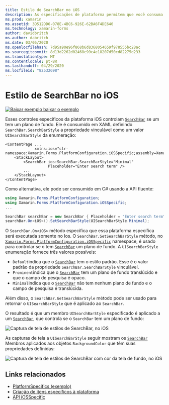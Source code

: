 ```yaml
---
title: Estilo de SearchBar no iOS
description: As especificações de plataforma permitem que você consuma a funcionalidade que só está disponível em uma plataforma específica, sem implementar renderizadores ou efeitos personalizados. Este artigo explica como consumir a plataforma do iOS específica que controla se um SearchBar tem um plano de fundo.
ms.prod: xamarin
ms.assetid: 3D512DD6-078E-4BC6-926E-62BA6F4DE640
ms.technology: xamarin-forms
author: davidbritch
ms.author: dabritch
ms.date: 03/05/2020
ms.openlocfilehash: 7d95a90e96f868b6d8368054659f978555bc28ac
ms.sourcegitcommit: 8d13d2262d02468c99c4e18207d50cd82275d233
ms.translationtype: MT
ms.contentlocale: pt-BR
ms.lasthandoff: 04/29/2020
ms.locfileid: "82532698"
---
```

# <a name="searchbar-style-on-ios"></a>Estilo de SearchBar no iOS

[![Baixar exemplo](~/media/shared/download.png) baixar o exemplo](https://docs.microsoft.com/samples/xamarin/xamarin-forms-samples/userinterface-platformspecifics)

Esses controles específicos da plataforma iOS controlam [`SearchBar`](xref:Xamarin.Forms.SearchBar) se um tem um plano de fundo. Ele é consumido em XAML definindo `SearchBar.SearchBarStyle` a propriedade vinculável como um valor `UISearchBarStyle` da enumeração:

```xaml
<ContentPage ...
             xmlns:ios="clr-namespace:Xamarin.Forms.PlatformConfiguration.iOSSpecific;assembly=Xamarin.Forms.Core">
    <StackLayout>
        <SearchBar ios:SearchBar.SearchBarStyle="Minimal"
                   Placeholder="Enter search term" />
        ...
    </StackLayout>
</ContentPage>
```

Como alternativa, ele pode ser consumido em C# usando a API fluente:

```csharp
using Xamarin.Forms.PlatformConfiguration;
using Xamarin.Forms.PlatformConfiguration.iOSSpecific;
...

SearchBar searchBar = new SearchBar { Placeholder = "Enter search term" };
searchBar.On<iOS>().SetSearchBarStyle(UISearchBarStyle.Minimal);
```

O `SearchBar.On<iOS>` método especifica que essa plataforma específica será executada somente no Ios. O `SearchBar.SetSearchBarStyle` método, no [`Xamarin.Forms.PlatformConfiguration.iOSSpecific`](xref:Xamarin.Forms.PlatformConfiguration.iOSSpecific) namespace, é usado para controlar se o tem [`SearchBar`](xref:Xamarin.Forms.SearchBar) um plano de fundo. A `UISearchBarStyle` enumeração fornece três valores possíveis:

- `Default`indica que o [`SearchBar`](xref:Xamarin.Forms.SearchBar) tem o estilo padrão. Esse é o valor padrão da propriedade `SearchBar.SearchBarStyle` vinculável.
- `Prominent`indica que o [`SearchBar`](xref:Xamarin.Forms.SearchBar) tem um plano de fundo translúcido e que o campo de pesquisa é opaco.
- `Minimal`indica que o [`SearchBar`](xref:Xamarin.Forms.SearchBar) não tem nenhum plano de fundo e o campo de pesquisa é translúcida.

Além disso, o `SearchBar.GetSearchBarStyle` método pode ser usado para retornar o `UISearchBarStyle` que é aplicado ao `SearchBar`.

O resultado é que um membro `UISearchBarStyle` especificado é aplicado a um [`SearchBar`](xref:Xamarin.Forms.SearchBar), que controla se o `SearchBar` tem um plano de fundo:

![Captura de tela de estilos de SearchBar, no iOS](searchbar-style-images/searchbar-styles.png "Estilos de SearchBar no iOS")

As capturas de tela a `UISearchBarStyle` seguir mostram os [`SearchBar`](xref:Xamarin.Forms.SearchBar) Membros aplicados aos objetos `BackgroundColor` que têm suas propriedades definidas:

![Captura de tela de estilos de SearchBar com cor da tela de fundo, no iOS](searchbar-style-images/searchbar-background-styles.png "Estilos de SearchBar com cor de fundo no iOS")

## <a name="related-links"></a>Links relacionados

- [PlatformSpecifics (exemplo)](https://docs.microsoft.com/samples/xamarin/xamarin-forms-samples/userinterface-platformspecifics)
- [Criação de itens específicos à plataforma](~/xamarin-forms/platform/platform-specifics/index.md#creating-platform-specifics)
- [API iOSSpecific](xref:Xamarin.Forms.PlatformConfiguration.iOSSpecific)
